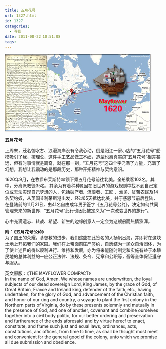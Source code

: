```yaml
---
title: 五月花号
url: 1327.html
id: 1327
categories:
  - 写到
date: 2011-08-22 10:51:08
tags:
---
```


![](/images/attachments/month_1108/s2011823105156.jpg)  
  

**五月花号**

  
上周末，茂名御水古、浪漫海岸没有令我心动，倒是阳江一家小店的“五月花号”船模吸引了我，按理说，这件手工艺品做工不细，造型也离真实的“五月花号”相差甚远，但有时事情就是离奇，就在那一刻，“五月花号”这四个字充满了力量，充满了幻想，我想让我震动的是那段历史，那种开拓精神与契约意识。  
  
1620年9月，在牧师布莱斯特率领下乘五月花号前往北美。全船乘客102名，其中，分离派教徒35名，其余为有着种种原因在旧世界的游戏规则中找不到自己定位或无法实现自己梦想的人，包括破产者、流浪者、工匠 、渔民、贫苦农民及14名契约奴，从英国普利茅斯港出发，经过65天抵达北美，并于感恩节前后登陆，在登陆前的11月21日，由41名自由成年男子签字《五月花号公约》，决定如何共同管理未来的新世界，“五月花号”此行也因此被定义为“一次改变世界的旅行”。  
  
心中充满遗忘、转战、希望、新生的边缘创意人一定会为这艘船而热情澎湃。  
  
  
**附：《五月花号公约》**  
为了国王的荣耀，基督教的进步，我们这些在此签名的人扬帆出海，并即将在这块土地上开拓我们的家园。我们在上帝面前庄严签约，自愿结为一民众自治团体，为了使上述目的得以顺利进行、维持和发展，亦为将来能随时制定和实施有益于本殖民地的总体利益的一应公正法律、法规、条令、宪章和公职等，吾等全体保证遵守与服从。  
  
英文原版：《THE MAYFLOWER COMPACT》  
In the name of God, Amen. We whose names are underwritten, the loyal subjects of our dread sovereign Lord, King James, by the grace of God, of Great Britain, France and Ireland king, defender of the faith, etc., having undertaken, for the glory of God, and advancement of the Christian faith, and honor of our king and country, a voyage to plant the first colony in the Northern parts of Virginia, do by these presents solemnly and mutually in the presence of God, and one of another, covenant and combine ourselves together into a civil body politic, for our better ordering and preservation and furtherance of the ends aforesaid; and by virtue hereof to enact, constitute, and frame such just and equal laws, ordinances, acts, constitutions, and offices, from time to time, as shall be thought most meet and convenient for the general good of the colony, unto which we promise all due submission and obedience.